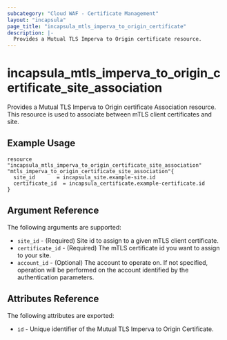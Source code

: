 ```yaml
---
subcategory: "Cloud WAF - Certificate Management"
layout: "incapsula"
page_title: "incapsula_mtls_imperva_to_origin_certificate"
description: |-
  Provides a Mutual TLS Imperva to Origin certificate resource.
---
```


# incapsula_mtls_imperva_to_origin_certificate_site_association

Provides a Mutual TLS Imperva to Origin certificate Association resource.
This resource is used to associate between mTLS client certificates and site.

## Example Usage

```hcl
resource "incapsula_mtls_imperva_to_origin_certificate_site_association" "mtls_imperva_to_origin_certificate_site_association"{
  site_id       = incapsula_site.example-site.id
  certificate_id  = incapsula_certificate.example-certificate.id
}
```

## Argument Reference

The following arguments are supported:

* `site_id` - (Required) Site id to assign to a given mTLS client certificate.
* `certificate_id` - (Required) The mTLS certificate id you want to assign to your site.
* `account_id` - (Optional) The account to operate on. If not specified, operation will be performed on the account identified by the authentication parameters.

## Attributes Reference

The following attributes are exported:

* `id` - Unique identifier of the Mutual TLS Imperva to Origin Certificate.